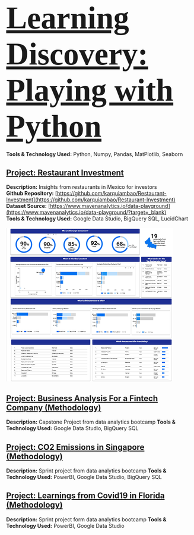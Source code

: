 # 
## <span style="font-family:Papyrus; font-size:4em;">[Learning Discovery: Playing with Python](https://github.com/karquiambao/Playing-With-Python)</span>

**Tools & Technology Used:** Python, Numpy, Pandas, MatPlotlib, Seaborn

## [Project: Restaurant Investment](#) 

**Description:** 
Insights from restaurants in Mexico for investors 
<br>
**Github Repository:** 
[https://github.com/karquiambao/Restaurant-Investment](https://github.com/karquiambao/Restaurant-Investment)
<br>
**Dataset Source:** [https://www.mavenanalytics.io/data-playground](https://www.mavenanalytics.io/data-playground/?target=_blank) 
<br>
**Tools & Technology Used:** Google Data Studio, BigQuery SQL, LucidChart
<br>
<br>
[![](https://github.com/karquiambao/Kar_Portfolio/blob/main/images/portfolio-project1.png?raw=true)](#)

## [Project: Business Analysis For a Fintech Company (Methodology)](#)
**Description:** Capstone Project from data analytics bootcamp
**Tools & Technology Used:** Google Data Studio, BigQuery SQL
## [Project: CO2 Emissions in Singapore (Methodology)](#)
**Description:** Sprint project from data analytics bootcamp
**Tools & Technology Used:** PowerBI, Google Data Studio, BigQuery SQL
## [Project: Learnings from Covid19 in Florida (Methodology)](#)
**Description:** Sprint project form data analytics bootcamp
**Tools & Technology Used:** PowerBI, Google Data Studio
